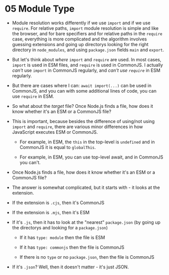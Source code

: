 # 05 Module Type

- Module resolution works differently if we use `import` and if we use `require`. For relative paths, `import`
  module resolution is simple and like the browser, and for bare specifiers and for relative paths in the
  `require` case, everything is more complicated and the algorithm involves guessing extensions and going up
  directorys looking for the right directory in `node_modules`, and using `package.json` fields `main` and `export`.

- But let's think about _where_ `import` and `require` are used. In most cases, `import` is used in ESM files,
  and `require` is used in CommonJS. I actually _can't_ use `import` in CommonJS regularly, and _can't use
  `require`_ in ESM regularly.

- But there are cases where I can: `await import(...)` can be used in CommonJS, and you can with some
  additional lines of code, you can use `require` in ESM.

- So what about the _target_ file? Once Node.js finds a file, how does it know whether it's an ESM or a
  CommonJS file?

- This is important, because besides the difference of using/not using `import` and `require`, there are
  various minor differences in how JavaScript executes ESM or CommonJS.

  - For example, in ESM, the `this` in the top-level is `undefined` and in CommonJS it is equal to `globalThis`.

  - For example, in ESM, you can use top-level await, and in CommonJS you can't.

- Once Node.js finds a file, how does it know whether it's an ESM or a CommonJS file?

- The answer is somewhat complicated, but it starts with - it looks at the extension.

- If the extension is `.cjs`, then it's CommonJS

- If the extension is `.mjs`, then it's ESM

- If it's `.js`, then it has to look at the "nearest" `package.json` (by going up the directorys and looking for a
  `package.json`)

  - If it has `type: module` then the file is ESM

  - If it has `type: commonjs` then the file is CommonJS

  - If there is no `type` or no `package.json`, then the file is CommonJS

- If it's `.json`? Well, then it doesn't matter - it's just JSON.
